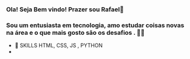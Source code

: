 ### Ola! Seja Bem vindo! Prazer sou Rafael👋
### Sou um entusiasta em tecnologia, amo estudar coisas novas na área e o que mais gosto são os desafios .  🏋️‍♂️ 

- 🌱 SKILLS HTML, CSS, JS , PYTHON
-  

